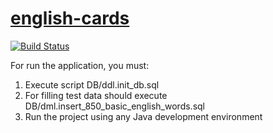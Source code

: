 # [english-cards]
[english-cards]:https://english-cards.herokuapp.com/
[![Build Status](https://travis-ci.org/VictorSamilenko/english-cards.svg?branch=ENCA_test)](https://travis-ci.org/VictorSamilenko/english-cards)

For run the application, you must:
1. Execute script DB/ddl.init_db.sql
2. For filling test data should execute DB/dml.insert_850_basic_english_words.sql
3. Run the project using any Java development environment
